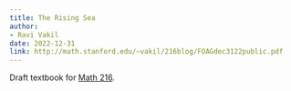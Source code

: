 ```yaml
---
title: The Rising Sea
author:
- Ravi Vakil
date: 2022-12-31
link: http://math.stanford.edu/~vakil/216blog/FOAGdec3122public.pdf
---
```


Draft textbook for [Math 216](https://math216.wordpress.com/).

